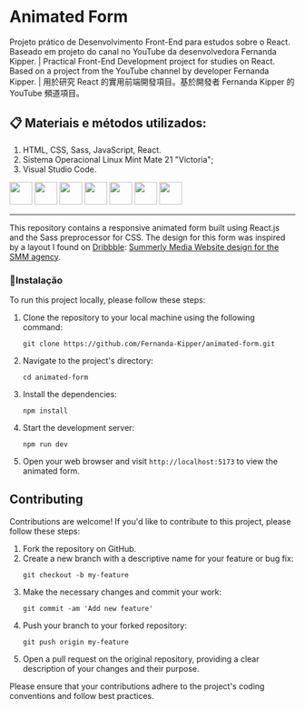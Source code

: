 # Animated Form
Projeto prático de Desenvolvimento Front-End para estudos sobre o React. Baseado em projeto do canal no YouTube da desenvolvedora Fernanda Kipper. | Practical Front-End Development project for studies on React. Based on a project from the YouTube channel by developer Fernanda Kipper. | 用於研究 React 的實用前端開發項目。基於開發者 Fernanda Kipper 的 YouTube 頻道項目。
  
## 📋 Materiais e métodos utilizados:
1. HTML, CSS, Sass, JavaScript, React.
2. Sistema Operacional Linux Mint Mate 21 "Victoria";
3. Visual Studio Code.

<div class="row">
<img src="https://cdn.jsdelivr.net/gh/devicons/devicon/icons/html5/html5-original-wordmark.svg" width="40px" height="40px" />
<img src="https://cdn.jsdelivr.net/gh/devicons/devicon/icons/css3/css3-original-wordmark.svg" width="40px" height="40px"/>
<img src="https://cdn.jsdelivr.net/gh/devicons/devicon/icons/sass/sass-original.svg" width="40px" height="40px"/>
<img src="https://cdn.jsdelivr.net/gh/devicons/devicon/icons/javascript/javascript-original.svg" width="40px" height="40px"/>
<img src="https://cdn.jsdelivr.net/gh/devicons/devicon/icons/typescript/typescript-original.svg" width="40px" height="40px"/>
<img src="https://cdn.jsdelivr.net/gh/devicons/devicon/icons/react/react-original-wordmark.svg" width="40px" height="40px"/>
<img src="https://cdn.jsdelivr.net/gh/devicons/devicon/icons/vscode/vscode-original-wordmark.svg" width="40px" height="40px" />
<hr>

This repository contains a responsive animated form built using React.js and the Sass preprocessor for CSS. The design for this form was inspired by a layout I found on [Dribbble](https://dribbble.com/): [Summerly Media Website design for the SMM agency](https://dribbble.com/shots/21459039-Summerly-media-Website-design-for-the-SMM-agency).

### 🔧Instalação

To run this project locally, please follow these steps:

1. Clone the repository to your local machine using the following command:

   ```shell
   git clone https://github.com/Fernanda-Kipper/animated-form.git
   ```

2. Navigate to the project's directory:

   ```shell
   cd animated-form
   ```

3. Install the dependencies:

   ```shell
   npm install
   ```

4. Start the development server:

   ```shell
   npm run dev
   ```

5. Open your web browser and visit `http://localhost:5173` to view the animated form.

## Contributing

Contributions are welcome! If you'd like to contribute to this project, please follow these steps:

1. Fork the repository on GitHub.
2. Create a new branch with a descriptive name for your feature or bug fix:
   ```shell
   git checkout -b my-feature
   ```
3. Make the necessary changes and commit your work:
   ```shell
   git commit -am 'Add new feature'
   ```
4. Push your branch to your forked repository:
   ```shell
   git push origin my-feature
   ```
5. Open a pull request on the original repository, providing a clear description of your changes and their purpose.

Please ensure that your contributions adhere to the project's coding conventions and follow best practices.

